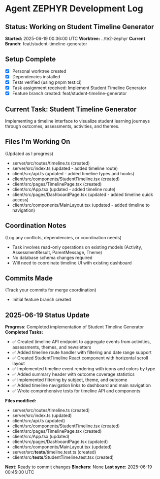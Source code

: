 # Agent ZEPHYR Development Log

## Status: Working on Student Timeline Generator

**Started:** 2025-06-19 00:36:00 UTC
**Worktree:** ../te2-zephyr
**Current Branch:** feat/student-timeline-generator

## Setup Complete

- [x] Personal worktree created
- [x] Dependencies installed
- [x] Tests verified (using pnpm test:ci)
- [x] Task assignment received: Implement Student Timeline Generator
- [x] Feature branch created: feat/student-timeline-generator

## Current Task: Student Timeline Generator

Implementing a timeline interface to visualize student learning journeys through outcomes, assessments, activities, and themes.

## Files I'm Working On

(Updated as I progress)

- server/src/routes/timeline.ts (created)
- server/src/index.ts (updated - added timeline route)
- client/src/api.ts (updated - added timeline types and hooks)
- client/src/components/StudentTimeline.tsx (created)
- client/src/pages/TimelinePage.tsx (created)
- client/src/App.tsx (updated - added timeline route)
- client/src/pages/DashboardPage.tsx (updated - added timeline quick access)
- client/src/components/MainLayout.tsx (updated - added timeline to navigation)

## Coordination Notes

(Log any conflicts, dependencies, or coordination needs)

- Task involves read-only operations on existing models (Activity, AssessmentResult, ParentMessage, Theme)
- No database schema changes required
- Will need to coordinate timeline UI with existing dashboard

## Commits Made

(Track your commits for merge coordination)

- Initial feature branch created

## 2025-06-19 Status Update

**Progress:** Completed implementation of Student Timeline Generator
**Completed Tasks:**

- ✅ Created timeline API endpoint to aggregate events from activities, assessments, themes, and newsletters
- ✅ Added timeline route handler with filtering and date range support
- ✅ Created StudentTimeline React component with horizontal scroll layout
- ✅ Implemented timeline event rendering with icons and colors by type
- ✅ Added summary header with outcome coverage statistics
- ✅ Implemented filtering by subject, theme, and outcome
- ✅ Added timeline navigation links to dashboard and main navigation
- ✅ Wrote comprehensive tests for timeline API and components

**Files modified:**

- server/src/routes/timeline.ts (created)
- server/src/index.ts (updated)
- client/src/api.ts (updated)
- client/src/components/StudentTimeline.tsx (created)
- client/src/pages/TimelinePage.tsx (created)
- client/src/App.tsx (updated)
- client/src/pages/DashboardPage.tsx (updated)
- client/src/components/MainLayout.tsx (updated)
- server/src/**tests**/timeline.test.ts (created)
- client/src/**tests**/StudentTimeline.test.tsx (created)

**Next:** Ready to commit changes
**Blockers:** None
**Last sync:** 2025-06-19 00:45:00 UTC
